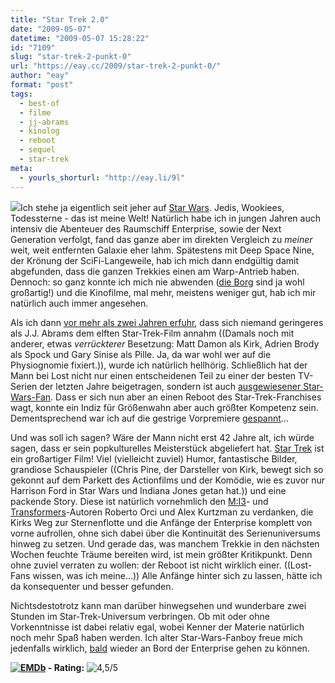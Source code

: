 ```yaml
---
title: "Star Trek 2.0"
date: "2009-05-07"
datetime: "2009-05-07 15:28:22"
id: "7109"
slug: "star-trek-2-punkt-0"
url: "https://eay.cc/2009/star-trek-2-punkt-0/"
author: "eay"
format: "post"
tags:
  - best-of
  - filme
  - jj-abrams
  - kinolog
  - reboot
  - sequel
  - star-trek
meta:
  - yourls_shorturl: "http://eay.li/9l"
---
```


![](/uploads/2009/startrek.jpg)Ich stehe ja eigentlich seit jeher auf [Star Wars](//eay.cc/tag/star-wars/). Jedis, Wookiees, Todessterne - das ist meine Welt! Natürlich habe ich in jungen Jahren auch intensiv die Abenteuer des Raumschiff Enterprise, sowie der Next Generation verfolgt, fand das ganze aber im direkten Vergleich zu _meiner_ weit, weit entfernten Galaxie eher lahm. Spätestens mit Deep Space Nine, der Krönung der SciFi-Langeweile, hab ich mich dann endgültig damit abgefunden, dass die ganzen Trekkies einen am Warp-Antrieb haben. Dennoch: so ganz konnte ich mich nie abwenden ([die Borg](http://memory-alpha.org/de/wiki/Borg) sind ja wohl großartig!) und die Kinofilme, mal mehr, meistens weniger gut, hab ich mir natürlich auch immer angesehen.

Als ich dann [vor mehr als zwei Jahren erfuhr](//eay.cc/2007/clash-of-the-fanboys/), dass sich niemand geringeres als J.J. Abrams dem elften Star-Trek-Film annahm ((Damals noch mit anderer, etwas _verrückterer_ Besetzung: Matt Damon als Kirk, Adrien Brody als Spock und Gary Sinise als Pille. Ja, da war wohl wer auf die Physiognomie fixiert.)), wurde ich natürlich hellhörig. Schließlich hat der Mann bei Lost nicht nur einen entscheidenen Teil zu einer der besten TV-Serien der letzten Jahre beigetragen, sondern ist auch [ausgewiesener Star-Wars-Fan](//eay.cc/2008/die-zauberkiste-des-jj-abrams/). Dass er sich nun aber an einen Reboot des Star-Trek-Franchises wagt, konnte ein Indiz für Größenwahn aber auch größter Kompetenz sein. Dementsprechend war ich auf die gestrige Vorpremiere [gespannt](http://twitter.com/Eay/status/1716763906)...

Und was soll ich sagen? Wäre der Mann nicht erst 42 Jahre alt, ich würde sagen, dass er sein popkulturelles Meisterstück abgeliefert hat. [Star Trek](http://www.imdb.com/title/tt0796366/) ist ein großartiger Film! Viel (vielleicht zuviel) Humor, fantastische Bilder, grandiose Schauspieler ((Chris Pine, der Darsteller von Kirk, bewegt sich so gekonnt auf dem Parkett des Actionfilms und der Komödie, wie es zuvor nur Harrison Ford in Star Wars und Indiana Jones getan hat.)) und eine packende Story. Diese ist natürlich vornehmlich den [M:I3](http://eay.cc/blog/2006/05/dritte_unmoegli.shtml)\- und [Transformers](//eay.cc/2007/optimus-prime-vs-megatron/)\-Autoren Roberto Orci und Alex Kurtzman zu verdanken, die Kirks Weg zur Sternenflotte und die Anfänge der Enterprise komplett von vorne aufrollen, ohne sich dabei über die Kontinuität des Serienuniversums hinweg zu setzen. Und gerade das, was manchem Trekkie in den nächsten Wochen feuchte Träume bereiten wird, ist mein größter Kritikpunkt. Denn ohne zuviel verraten zu wollen: der Reboot ist nicht wirklich einer. ((Lost-Fans wissen, was ich meine...)) Alle Anfänge hinter sich zu lassen, hätte ich da konsequenter und besser gefunden.

Nichtsdestotrotz kann man darüber hinwegsehen und wunderbare zwei Stunden im Star-Trek-Universum verbringen. Ob mit oder ohne Vorkenntnisse ist dabei relativ egal, wobei Kenner der Materie natürlich noch mehr Spaß haben werden. Ich alter Star-Wars-Fanboy freue mich jedenfalls wirklich, [bald](http://www.imdb.com/title/tt1408101/) wieder an Bord der Enterprise gehen zu können.

 **[![EMDb](/uploads/pages/emdb/emdb_mini.gif)](http://eay.cc/emdb/) - Rating:** ![4,5/5](/uploads/pages/emdb/s_4-5.gif)
